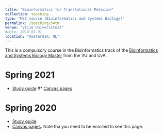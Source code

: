 ```yaml
---
title: "Bioinformatics for Translational Medicine"
collection: teaching
type: "MSC course (Bioinformatics and Systems Biology)"
permalink: /teaching/b4tm
venue: "Vrije Universiteit"
#date: 2014-01-01
location: "Amsterdam, NL"
---
```


This is a compulsory course in the Bioinformatics track of the [Bioinformatics and Systems Biology Master](https://vuweb.vu.nl/en/education/master/bioinformatics-and-systems-biology) from the VU and UvA.


Spring 2021
======

  * [Study guide](https://studiegids.vu.nl/nl/2020-2021/courses/X_405092)
  #* [Canvas pages]()

Spring 2020
======

  * [Study guide](https://studiegids.vu.nl/nl/2019-2020/courses/X_405092)
  * [Canvas pages](https://canvas.vu.nl/courses/46400). Note tha you need to be enrolled to see this page.